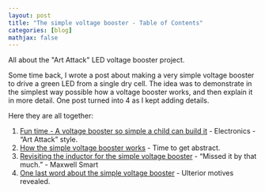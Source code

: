```yaml
---
layout: post
title: "The simple voltage booster - Table of Contents"
categories: [blog]
mathjax: false
---
```

All about the "Art Attack" LED voltage booster project.

Some time back, I wrote a post about making a very simple voltage booster to drive a green LED from a single dry cell.  The idea was to demonstrate in the simplest way possible how a voltage booster works, and then explain it in more detail.  One post turned into 4 as I kept adding details.

Here they are all together:

1. [Fun time - A voltage booster so simple a child can build it](voltagebooster) - Electronics - “Art Attack” style.
2. [How the simple voltage booster works](voltagebooster-pt2) - Time to get abstract.
3. [Revisiting the inductor for the simple voltage booster](inductor) - “Missed it by that much.” - Maxwell Smart
4. [One last word about the simple voltage booster](booster-why) - Ulterior motives revealed.

